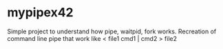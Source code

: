 # mypipex42
Simple project to understand how pipe, waitpid, fork works. Recreation of command line pipe that work like < file1 cmd1 | cmd2 > file2
